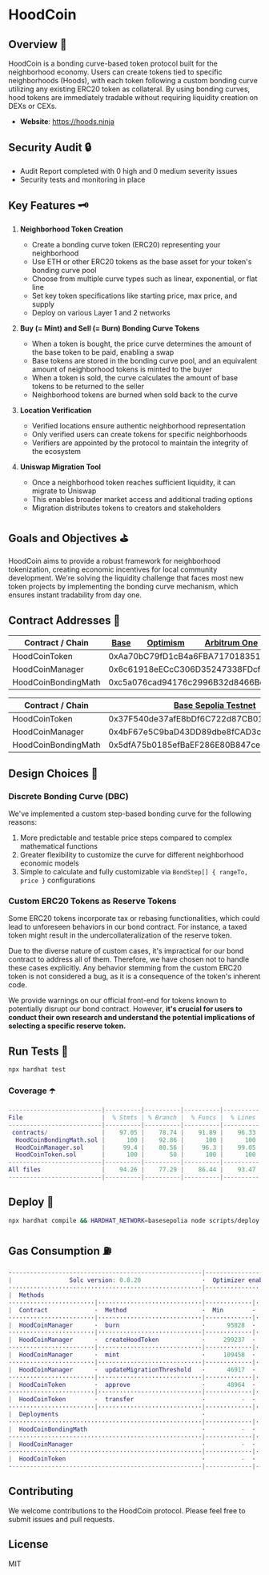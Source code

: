# HoodCoin

## Overview 👀

HoodCoin is a bonding curve-based token protocol built for the neighborhood economy. Users can create tokens tied to specific neighborhoods (Hoods), with each token following a custom bonding curve utilizing any existing ERC20 token as collateral. By using bonding curves, hood tokens are immediately tradable without requiring liquidity creation on DEXs or CEXs.

- **Website**: https://hoods.ninja

## Security Audit 🔒

- Audit Report completed with 0 high and 0 medium severity issues
- Security tests and monitoring in place

## Key Features 🗝️

1. **Neighborhood Token Creation**

   - Create a bonding curve token (ERC20) representing your neighborhood
   - Use ETH or other ERC20 tokens as the base asset for your token's bonding curve pool
   - Choose from multiple curve types such as linear, exponential, or flat line
   - Set key token specifications like starting price, max price, and supply
   - Deploy on various Layer 1 and 2 networks

2. **Buy (= Mint) and Sell (= Burn) Bonding Curve Tokens**

   - When a token is bought, the price curve determines the amount of the base token to be paid, enabling a swap
   - Base tokens are stored in the bonding curve pool, and an equivalent amount of neighborhood tokens is minted to the buyer
   - When a token is sold, the curve calculates the amount of base tokens to be returned to the seller
   - Neighborhood tokens are burned when sold back to the curve

3. **Location Verification**

   - Verified locations ensure authentic neighborhood representation
   - Only verified users can create tokens for specific neighborhoods
   - Verifiers are appointed by the protocol to maintain the integrity of the ecosystem

4. **Uniswap Migration Tool**

   - Once a neighborhood token reaches sufficient liquidity, it can migrate to Uniswap
   - This enables broader market access and additional trading options
   - Migration distributes tokens to creators and stakeholders

## Goals and Objectives ⛳️

HoodCoin aims to provide a robust framework for neighborhood tokenization, creating economic incentives for local community development. We're solving the liquidity challenge that faces most new token projects by implementing the bonding curve mechanism, which ensures instant tradability from day one.

## Contract Addresses 📜

<table>
   <thead>
      <tr>
         <th>Contract / Chain</th>
         <th><a href="https://basescan.org">Base</a></th>
         <th><a href="https://optimistic.etherscan.io">Optimism</a></th>
         <th><a href="https://arbiscan.io">Arbitrum One</a></th>
         <th><a href="https://etherscan.io">Ethereum</a></th>
      </tr>
   </thead>
   <tbody>
      <tr>
         <td>HoodCoinToken</td>
         <td colspan="4">0xAa70bC79fD1cB4a6FBA717018351F0C3c64B79Df</td>
      </tr>
      <tr>
         <td>HoodCoinManager</td>
         <td colspan="4">0x6c61918eECcC306D35247338FDcf025af0f6120A</td>
      </tr>
      <tr>
         <td>HoodCoinBondingMath</td>
         <td colspan="4">0xc5a076cad94176c2996B32d8466Be1cE757FAa27</td>
      </tr>
   </tbody>
</table>

<table>
   <thead>
      <tr>
         <th>Contract / Chain</th>
         <th><a href="https://testnet.basescan.org">Base Sepolia Testnet</a></th>
      </tr>
   </thead>
   <tbody>
      <tr>
         <td>HoodCoinToken</td>
         <td>0x37F540de37afE8bDf6C722d87CB019F30e5E406a</td>
      </tr>
      <tr>
         <td>HoodCoinManager</td>
         <td>0x4bF67e5C9baD43DD89dbe8fCAD3c213C868fe881</td>
      </tr>
      <tr>
         <td>HoodCoinBondingMath</td>
         <td>0x5dfA75b0185efBaEF286E80B847ce84ff8a62C2d</td>
      </tr>
   </tbody>
</table>

## Design Choices 📐

### Discrete Bonding Curve (DBC)

We've implemented a custom step-based bonding curve for the following reasons:

1. More predictable and testable price steps compared to complex mathematical functions
2. Greater flexibility to customize the curve for different neighborhood economic models
3. Simple to calculate and fully customizable via `BondStep[] { rangeTo, price }` configurations

### Custom ERC20 Tokens as Reserve Tokens

Some ERC20 tokens incorporate tax or rebasing functionalities, which could lead to unforeseen behaviors in our bond contract. For instance, a taxed token might result in the undercollateralization of the reserve token.

Due to the diverse nature of custom cases, it's impractical for our bond contract to address all of them. Therefore, we have chosen not to handle these cases explicitly. Any behavior stemming from the custom ERC20 token is not considered a bug, as it is a consequence of the token's inherent code.

We provide warnings on our official front-end for tokens known to potentially disrupt our bond contract. However, **it's crucial for users to conduct their own research and understand the potential implications of selecting a specific reserve token.**

## Run Tests 🧪

```bash
npx hardhat test
```

### Coverage ☂️

```m
--------------------------|----------|----------|----------|----------|----------------|
File                      |  % Stmts | % Branch |  % Funcs |  % Lines |Uncovered Lines |
--------------------------|----------|----------|----------|----------|----------------|
 contracts/               |    97.05 |    78.74 |    91.89 |    96.33 |                |
  HoodCoinBondingMath.sol |      100 |    92.86 |      100 |      100 |                |
  HoodCoinManager.sol     |     99.4 |    80.56 |     96.3 |    99.05 |        348,717 |
  HoodCoinToken.sol       |      100 |       50 |      100 |      100 |                |
--------------------------|----------|----------|----------|----------|----------------|
All files                 |    94.26 |    77.29 |    86.44 |    93.47 |                |
--------------------------|----------|----------|----------|----------|----------------|
```

## Deploy 🚀

```bash
npx hardhat compile && HARDHAT_NETWORK=basesepolia node scripts/deploy.js
```

## Gas Consumption ⛽️

```m
·-----------------------------------------------------|---------------------------|---------------|-----------------------------·
|                Solc version: 0.8.20                 ·  Optimizer enabled: true  ·  Runs: 50000  ·  Block limit: 30000000 gas  │
······················································|···························|···············|······························
|  Methods                                                                                                                      │
························|·····························|·············|·············|···············|···············|··············
|  Contract             ·  Method                     ·  Min        ·  Max        ·  Avg          ·  # calls      ·  usd (avg)  │
························|·····························|·············|·············|···············|···············|··············
|  HoodCoinManager      ·  burn                       ·      95828  ·     130648  ·       118254  ·           43  ·          -  │
························|·····························|·············|·············|···············|···············|··············
|  HoodCoinManager      ·  createHoodToken            ·     299237  ·     521942  ·       495817  ·          147  ·          -  │
························|·····························|·············|·············|···············|···············|··············
|  HoodCoinManager      ·  mint                       ·     109458  ·     208974  ·       189745  ·          104  ·          -  │
························|·····························|·············|·············|···············|···············|··············
|  HoodCoinManager      ·  updateMigrationThreshold   ·      46917  ·      46929  ·        46924  ·            5  ·          -  │
························|·····························|·············|·············|···············|···············|··············
|  HoodCoinToken        ·  approve                    ·      48964  ·      49312  ·        49220  ·           36  ·          -  │
························|·····························|·············|·············|···············|···············|··············
|  HoodCoinToken        ·  transfer                   ·          -  ·          -  ·        32280  ·            1  ·          -  │
························|·····························|·············|·············|···············|···············|··············
|  Deployments                                        ·                                           ·  % of limit   ·             │
······················································|·············|·············|···············|···············|··············
|  HoodCoinBondingMath                                ·          -  ·          -  ·      4852482  ·       16.2 %  ·          -  │
······················································|·············|·············|···············|···············|··············
|  HoodCoinManager                                    ·          -  ·          -  ·      4852482  ·       16.2 %  ·          -  │
······················································|·············|·············|···············|···············|··············
|  HoodCoinToken                                      ·          -  ·          -  ·       858512  ·        2.9 %  ·          -  │
·-----------------------------------------------------|-------------|-------------|---------------|---------------|-------------·
```

## Contributing

We welcome contributions to the HoodCoin protocol. Please feel free to submit issues and pull requests.

## License

MIT